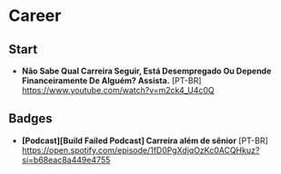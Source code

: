 # Career

## Start
- **Não Sabe Qual Carreira Seguir, Está Desempregado Ou Depende Financeiramente De Alguém? Assista.** [PT-BR] \
https://www.youtube.com/watch?v=m2ck4_U4c0Q


## Badges
- **[Podcast][Build Failed Podcast] Carreira além de sênior** [PT-BR] \
https://open.spotify.com/episode/1fD0PgXdjqOzKc0ACQHkuz?si=b68eac8a449e4755
